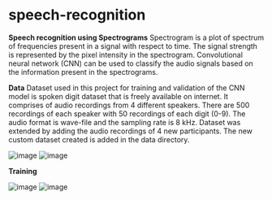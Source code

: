 # speech-recognition

**Speech recognition using Spectrograms**
Spectrogram is a plot of spectrum of frequencies present in a signal with respect to time. The signal strength is represented by the pixel intensity in the spectrogram. 
Convolutional neural network (CNN) can be used to classify the audio signals based on the information present in the spectrograms. 

**Data**
Dataset used in this project for training and validation of the CNN model is spoken digit dataset that is freely available on internet. It comprises of audio recordings from 4 different speakers. There are 500 recordings of each speaker with 50 recordings of each digit (0-9). The audio format is wave-file and the sampling rate is 8 kHz. Dataset was extended by adding the audio recordings of 4 new participants. The new custom dataset created is added in the data directory.

![image](https://user-images.githubusercontent.com/116115824/211112010-f2443144-91bf-42d3-aee7-f971c256fe84.png)
![image](https://user-images.githubusercontent.com/116115824/211112021-ab8a36a5-e376-400f-90b4-6da0cf7a2af1.png)

**Training**

![image](https://user-images.githubusercontent.com/116115824/211112083-9fb7d720-bd12-4d38-8d55-c9c21776bc31.png)
![image](https://user-images.githubusercontent.com/116115824/211112091-a6f087b2-e00e-4b05-b16e-285d54590ae7.png)
